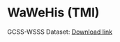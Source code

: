 # WaWeHis (TMI)

GCSS-WSSS Dataset: [Download link](https://drive.google.com/file/d/1yr81vqiAZ7KUPu1SelpDPBdauIQM2q0M/view?usp=sharing)
